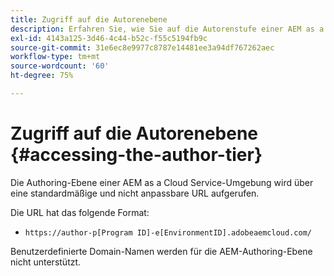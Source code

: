 ```yaml
---
title: Zugriff auf die Autorenebene
description: Erfahren Sie, wie Sie auf die Autorenstufe einer AEM as a Cloud Service Umgebung zugreifen.
exl-id: 4143a125-3d46-4c44-b52c-f55c5194fb9c
source-git-commit: 31e6ec8e9977c8787e14481ee3a94df767262aec
workflow-type: tm+mt
source-wordcount: '60'
ht-degree: 75%

---
```


# Zugriff auf die Autorenebene {#accessing-the-author-tier}

Die Authoring-Ebene einer AEM as a Cloud Service-Umgebung wird über eine standardmäßige und nicht anpassbare URL aufgerufen.

Die URL hat das folgende Format:

* `https://author-p[Program ID]-e[EnvironmentID].adobeaemcloud.com/`

Benutzerdefinierte Domain-Namen werden für die AEM-Authoring-Ebene nicht unterstützt.
